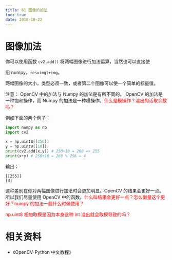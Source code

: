 ```yaml
---
title: 61 图像的加法
toc: true
date: 2018-10-22
---
```

# 图像加法

你可以使用函数 `cv2.add()` 将两幅图像进行加法运算，当然也可以直接使

用 numpy，`res=imgl+img`。

两幅图像的大小，类型必须一致，或者第二个图像可以使一个简单的标量值。

注意： OpenCV 中的加法与 Numpy 的加法是有所不同的。 OpenCV 的加法是一种饱和操作，而 Numpy 的加法是一种模操作。<span style="color:red;">什么是模操作？溢出的话取余数吗？</span>

例如下面的两个例子：

```python
import numpy as np
import cv2

x = np.uint8([250])
y = np.uint8([10])
print(cv2.add(x,y)) # 250+10 = 260 => 255
print(x+y) # 250+10 = 260 % 256 = 4
```

输出：

```
[[255]]
[4]
```

这种差别在你对两幅图像进行加法时会更加明显。OpenCV 的结果会更好一点。所以我们尽量使用 OpenCV 中的函数。<span style="color:red;">什么叫结果会更好一点？怎么衡量这个更好？numpy 的加法一般什么时候使用？</span>

<span style="color:red;"> np.uint8 相加取模是因为本身这种 int 溢出就会取模导致的吗？</span>




# 相关资料

- 《OpenCV-Python 中文教程》
